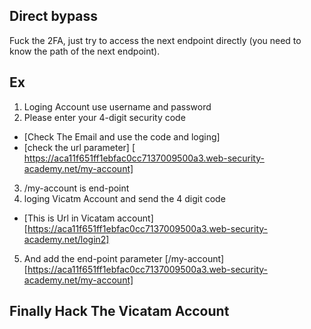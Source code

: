 ## Direct bypass
Fuck the 2FA, just try to access the next endpoint directly (you need to know the path of the next endpoint).


## Ex 
 
 1. Loging Account use username and password 
 2. Please enter your 4-digit security code 
 - [Check The Email and use the code and loging]
 - [check the url parameter]
 [ https://aca11f651ff1ebfac0cc7137009500a3.web-security-academy.net/my-account]
 3. /my-account is end-point
 4. loging Vicatm Account and send the 4 digit code 
 - [This is Url in Vicatam account]
  [https://aca11f651ff1ebfac0cc7137009500a3.web-security-academy.net/login2]
 5. And add the end-point parameter
  [/my-account]
  [https://aca11f651ff1ebfac0cc7137009500a3.web-security-academy.net/my-account]
 
 ## Finally Hack The Vicatam Account
